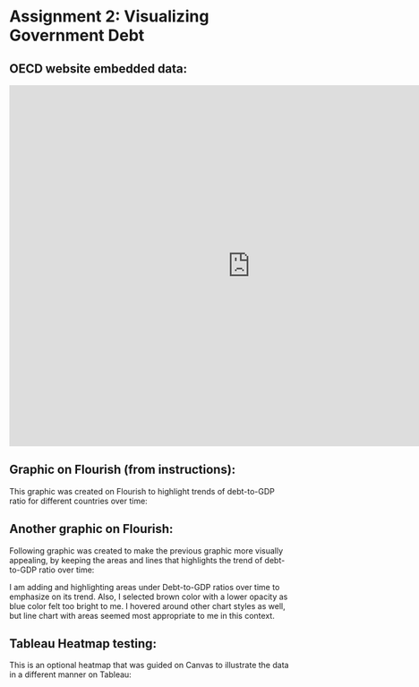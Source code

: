 # Assignment 2: Visualizing Government Debt

## OECD website embedded data:

<iframe src="https://data.oecd.org/chart/6Okw" width="860" height="645" style="border: 0" mozallowfullscreen="true" webkitallowfullscreen="true" allowfullscreen="true"><a href="https://data.oecd.org/chart/6Okw" target="_blank">OECD Chart: General government debt, Total, % of GDP, Annual, 2021</a></iframe>

## Graphic on Flourish (from instructions):
This graphic was created on Flourish to highlight trends of debt-to-GDP ratio for different countries over time:

<div class="flourish-embed flourish-chart" data-src="visualisation/11162735"><script src="https://public.flourish.studio/resources/embed.js"></script></div>

## Another graphic on Flourish:
Following graphic was created to make the previous graphic more visually appealing, by keeping the areas and lines that highlights the trend of debt-to-GDP ratio over time:

<div class="flourish-embed flourish-chart" data-src="visualisation/11164217"><script src="https://public.flourish.studio/resources/embed.js"></script></div>

I am adding and highlighting areas under Debt-to-GDP ratios over time to emphasize on its trend. Also, I selected brown color with a lower opacity as blue color felt too bright to me. I hovered around other chart styles as well, but line chart with areas seemed most appropriate to me in this context.


## Tableau Heatmap testing:
This is an optional heatmap that was guided on Canvas to illustrate the data in a different manner on Tableau:

<script type='text/javascript' src='https://prod-useast-a.online.tableau.com/javascripts/api/viz_v1.js'></script><div class='tableauPlaceholder' style='width: 1536px; height: 711px;'><object class='tableauViz' width='1536' height='711' style='display:none;'><param name='host_url' value='https%3A%2F%2Fprod-useast-a.online.tableau.com%2F' /> <param name='embed_code_version' value='3' /> <param name='site_root' value='&#47;t&#47;prathit' /><param name='name' value='Dent-to-GDPratio&#47;Sheet1' /><param name='tabs' value='no' /><param name='toolbar' value='yes' /><param name='showAppBanner' value='false' /></object></div>
